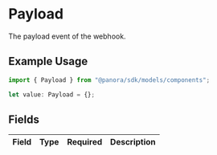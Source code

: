 # Payload

The payload event of the webhook.

## Example Usage

```typescript
import { Payload } from "@panora/sdk/models/components";

let value: Payload = {};
```

## Fields

| Field       | Type        | Required    | Description |
| ----------- | ----------- | ----------- | ----------- |